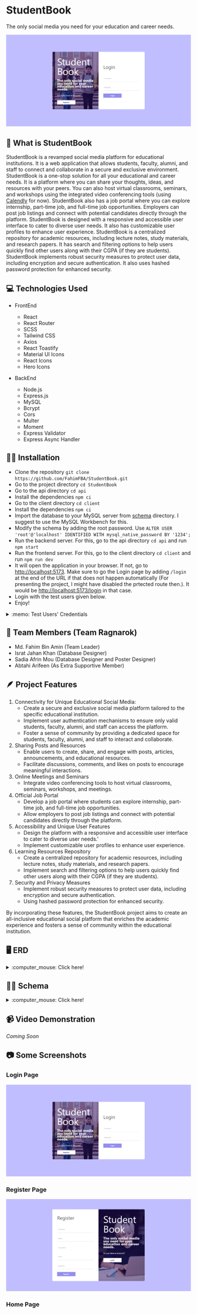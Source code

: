 # StudentBook

The only social media you need for your education and career needs.

![Login page](img/login.png)

## :raising_hand: What is StudentBook
StudentBook is a revamped social media platform for educational institutions. It is a web application that allows students, faculty, alumni, and staff to connect and collaborate in a secure and exclusive environment. StudentBook is a one-stop solution for all your educational and career needs. It is a platform where you can share your thoughts, ideas, and resources with your peers. You can also host virtual classrooms, seminars, and workshops using the integrated video conferencing tools (using [Calendly](https://calendly.com/) for now). StudentBook also has a job portal where you can explore internship, part-time job, and full-time job opportunities. Employers can post job listings and connect with potential candidates directly through the platform. StudentBook is designed with a responsive and accessible user interface to cater to diverse user needs. It also has customizable user profiles to enhance user experience. StudentBook is a centralized repository for academic resources, including lecture notes, study materials, and research papers. It has search and filtering options to help users quickly find other users along with their CGPA (if they are students). StudentBook implements robust security measures to protect user data, including encryption and secure authentication. It also uses hashed password protection for enhanced security.

## :computer: Technologies Used
* FrontEnd
    * React
    * React Router
    * SCSS
    * Tailwind CSS
    * Axios
    * React Toastify
    * Material UI Icons
    * React Icons
    * Hero Icons

* BackEnd
    * Node.js
    * Express.js
    * MySQL
    * Bcrypt
    * Cors
    * Multer
    * Moment
    * Express Validator
    * Express Async Handler

## :man_technologist: Installation

- Clone the repository `git clone https://github.com/FahimFBA/StudentBook.git`
- Go to the project directory `cd StudentBook`
- Go to the api directory `cd api`
- Install the dependencies `npm ci`
- Go to the client directory `cd client`
- Install the dependencies `npm ci`
- Import the database to your MySQL server from [schema](/schema/) directory. I suggest to use the MySQL Workbench for this.
- Modify the schema by adding the root password. Use `ALTER USER 'root'@'localhost' IDENTIFIED WITH mysql_native_password BY '1234';`
- Run the backend server. For this, go to the api directory `cd api` and run `npm start`
- Run the frontend server. For this, go to the client directory `cd client` and run `npm run dev`
- It will open the application in your browser. If not, go to [http://localhost:5173](http://localhost:5173). Make sure to go the Login page by adding `/login` at the end of the URL if that does not happen automatically (For presenting the project, I might have disabled the prtected route then.). It would be [http://localhost:5173/login](http://localhost:5173/login) in that case.
- Login with the test users given below.
- Enjoy!

<details>
<summary>:memo: Test Users' Credentials</summary>
<br>
   :student: <br> Student 1 <br>
    Username: Jane <br> Password: 1212 <br>
    Student 2 <br>
    Username: R2 <br> Password: 1212
    Student 3 <br>
    Username: Mou <br> Password: 1212
    :woman_teacher: <br>
    Username: Israt <br> Password: 1212
    :office_worker: <br>
    Username: Anisul <br> Password: 1212
</details>

## :eyes: Team Members (Team Ragnarok)
* Md. Fahim Bin Amin (Team Leader)
* Israt Jahan Khan (Database Designer)
* Sadia Afrin Mou (Database Designer and Poster Designer)
* Abtahi Arifeen (As Extra Supportive Member)

## :feather: Project Features
1. Connectivity for Unique Educational Social Media:
   * Create a secure and exclusive social media platform tailored to the specific 
educational institution.
    * Implement user authentication mechanisms to ensure only valid students, 
faculty, alumni, and staff can access the platform.
    * Foster a sense of community by providing a dedicated space for students, 
    faculty, alumni, and staff to interact and collaborate.
2. Sharing Posts and Resources
    * Enable users to create, share, and engage with posts, articles, 
announcements, and educational resources.
    * Facilitate discussions, comments, and likes on posts to encourage 
    meaningful interactions.
3. Online Meetings and Seminars
    * Integrate video conferencing tools to host virtual classrooms, seminars, 
    workshops, and meetings.
4. Official Job Portal
    * Develop a job portal where students can explore internship, part-time job, 
    and full-time job opportunities.
    * Allow employers to post job listings and connect with potential candidates 
    directly through the platform.
5. Accessibility and Unique User Features
    * Design the platform with a responsive and accessible user interface to cater to diverse user needs.'
    * Implement customizable user profiles to enhance user experience.
6. Learning Resources Repository
    * Create a centralized repository for academic resources, including lecture 
    notes, study materials, and research papers.
    * Implement search and filtering options to help users quickly find other users along with their CGPA (if they are students).
7. Security and Privacy Measures
    * Implement robust security measures to protect user data, including 
    encryption and secure authentication. 
    * Using hashed password protection for enhanced security.
  
By incorporating these features, the StudentBook project aims to create an all-inclusive educational social platform that enriches the academic experience and fosters a sense of community within the educational institution.


## :desktop_computer: ERD

<details>
<summary>:computer_mouse: Click here!</summary>
<br>
<img src="img/ERD.jpg" alt="ERD" width="1000"/>
</details>


## :man_technologist: Schema
<details>
<summary>:computer_mouse: Click here!</summary>
<br>
<img src="img/Schema.png" alt="ERD" width="1000"/>
</details>


## :video_camera: Video Demonstration
*Coming Soon*

## :camera: Some Screenshots

### Login Page
![Login page](img/login.png)

### Register Page
![Register page](img/register.png)

### Home Page